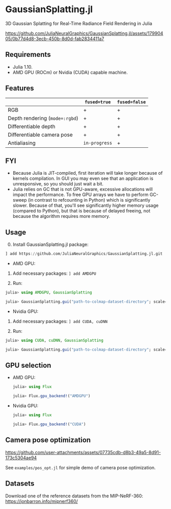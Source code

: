 # GaussianSplatting.jl

3D Gaussian Splatting for Real-Time Radiance Field Rendering in Julia

https://github.com/JuliaNeuralGraphics/GaussianSplatting.jl/assets/17990405/0b77d4d8-3ecb-450b-8d0d-fab2834411a7

## Requirements

- Julia 1.10.
- AMD GPU (ROCm) or Nvidia (CUDA) capable machine.

## Features

||`fused=true`|`fused=false`|
|-|-|-|
|RGB|+|+|
|Depth rendering (`mode=:rgbd`)|+|+|
|Differentiable depth|+|+|
|Differentiable camera pose|+|+|
|Antialiasing|`in-progress`|+|

## FYI

- Because Julia is JIT-compiled, first iteration will take longer because of kernels compilation.
  In GUI you may even see that an application is unresponsive, so you should just wait a bit.
- Julia relies on GC that is not GPU-aware, excessive allocations will impact the performance.
  To free GPU arrays we have to perform GC-sweep (in contrast to refcounting in Python) which is significantly slower.
  Because of that, you'll see significantly higher memory usage (compared to Python), but that is because of delayed freeing, not because the algorithm requires more memory.

## Usage

0. Install GaussianSplatting.jl package:

```julia
] add https://github.com/JuliaNeuralGraphics/GaussianSplatting.jl.git
```

- AMD GPU:

1. Add necessary packages: `] add AMDGPU`

2. Run:
```julia
julia> using AMDGPU, GaussianSplatting

julia> GaussianSplatting.gui("path-to-colmap-dataset-directory"; scale=1)
```

- Nvidia GPU:

1. Add necessary packages: `] add CUDA, cuDNN`

2. Run:
```julia
julia> using CUDA, cuDNN, GaussianSplatting

julia> GaussianSplatting.gui("path-to-colmap-dataset-directory"; scale=1)
```

## GPU selection

- AMD GPU:
  ```julia
  julia> using Flux

  julia> Flux.gpu_backend!("AMDGPU")
  ```

- Nvidia GPU:
  ```julia
  julia> using Flux

  julia> Flux.gpu_backend!("CUDA")
  ```

## Camera pose optimization

https://github.com/user-attachments/assets/07735cdb-d8b3-49a5-8d91-173c5304ae94

See `examples/pos_opt.jl` for simple demo of camera pose optimization.

## Datasets

Download one of the reference datasets from the MIP-NeRF-360:
https://jonbarron.info/mipnerf360/
